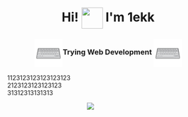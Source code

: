 <h1  align='center' style="">Hi! <img style="width: 3rem; height: 3rem;" align="center" src="https://github.com/1ekk/1ekk/blob/main/assets/emojibest_com_1880872076.gif"> I'm 1ekk
</h1>


<h3 style = "padding-bottom: " align="center"><img align="center" style="width: 4rem; height: 4rem;" src="assets\emojibest_com_2052302749.gif">Trying Web Development <img align="center" style="width: 4rem; height: 4rem;" src="assets\emojibest_com_2052302749.gif">
</h3>

<ul style="list-style: none">
<li>1123123123123123123</li>
<li>2123123123123123</li>
<li>31312313131313</li>
</ul>

<img  width="300" align="right" src="https://github.com/1ekk/1ekk/blob/main/assets/emojibest_com_1883127845.gif">
